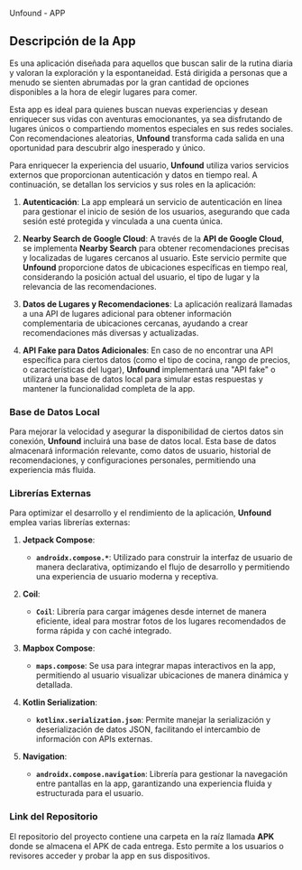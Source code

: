 Unfound - APP


## Descripción de la App

Es una aplicación diseñada para aquellos que buscan salir de la rutina diaria y valoran la exploración y la espontaneidad.
Está dirigida a personas que a menudo se sienten abrumadas por la gran cantidad de opciones disponibles a la hora de elegir lugares para comer. 

Esta app es ideal para quienes buscan nuevas experiencias y desean enriquecer sus vidas con aventuras emocionantes, ya sea disfrutando de lugares
únicos o compartiendo momentos especiales en sus redes sociales. Con recomendaciones aleatorias, **Unfound** transforma cada salida en una 
oportunidad para descubrir algo inesperado y único.

Para enriquecer la experiencia del usuario, **Unfound** utiliza varios servicios externos que proporcionan autenticación y datos 
en tiempo real. A continuación, se detallan los servicios y sus roles en la aplicación:


1. **Autenticación**: La app empleará un servicio de autenticación en línea para gestionar el inicio de sesión de los usuarios, asegurando que
 cada sesión esté protegida y vinculada a una cuenta única.

2. **Nearby Search de Google Cloud**: A través de la **API de Google Cloud**, se implementa **Nearby Search** para obtener recomendaciones precisas
 y localizadas de lugares cercanos al usuario. Este servicio permite que **Unfound** proporcione datos de ubicaciones específicas en tiempo real, considerando
 la posición actual del usuario, el tipo de lugar y la relevancia de las recomendaciones.

4. **Datos de Lugares y Recomendaciones**: La aplicación realizará llamadas a una API de lugares adicional para obtener información complementaria
 de ubicaciones cercanas, ayudando a crear recomendaciones más diversas y actualizadas.

5. **API Fake para Datos Adicionales**: En caso de no encontrar una API específica para ciertos datos (como el tipo de cocina, rango de precios, o
  características del lugar), **Unfound** implementará una "API fake" o utilizará una base de datos local para simular estas respuestas y mantener la funcionalidad completa de la app.

### Base de Datos Local

Para mejorar la velocidad y asegurar la disponibilidad de ciertos datos sin conexión, **Unfound** incluirá una base de datos local. Esta base
de datos almacenará información relevante, como datos de usuario, historial de recomendaciones, y configuraciones personales, permitiendo una experiencia más fluida.

### Librerías Externas

Para optimizar el desarrollo y el rendimiento de la aplicación, **Unfound** emplea varias librerías externas:

1. **Jetpack Compose**:
   - **`androidx.compose.*`**: Utilizado para construir la interfaz de usuario de manera declarativa, optimizando el flujo de desarrollo y permitiendo una experiencia de usuario moderna y receptiva.
   
2. **Coil**:
   - **`Coil`**: Librería para cargar imágenes desde internet de manera eficiente, ideal para mostrar fotos de los lugares recomendados de forma rápida y con caché integrado.

3. **Mapbox Compose**:
   - **`maps.compose`**: Se usa para integrar mapas interactivos en la app, permitiendo al usuario visualizar ubicaciones de manera dinámica y detallada.

4. **Kotlin Serialization**:
   - **`kotlinx.serialization.json`**: Permite manejar la serialización y deserialización de datos JSON, facilitando el intercambio de información con APIs externas.

5. **Navigation**:
   - **`androidx.compose.navigation`**: Librería para gestionar la navegación entre pantallas en la app, garantizando una experiencia fluida y estructurada para el usuario.

### Link del Repositorio

El repositorio del proyecto contiene una carpeta en la raíz llamada **APK** donde se almacena el APK de cada entrega. Esto permite a los usuarios o revisores acceder y probar la app en sus dispositivos.
